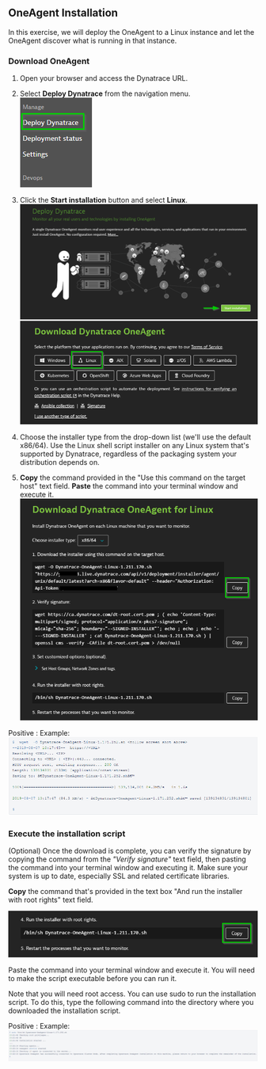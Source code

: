 ## OneAgent Installation

In this exercise, we will deploy the OneAgent to a Linux instance and let the OneAgent discover what is running in that instance.

### Download OneAgent
1. Open your browser and access the Dynatrace URL.

1. Select **Deploy Dynatrace** from the navigation menu.
![Deploy Dynatrace](../../../assets/images/01-DeployDynatrace.png)

1. Click the **Start installation** button and select **Linux**.
![Install](../../../assets/images/01-StartInstall.png)
![Linux Install](../../../assets/images/01-LinuxInstall.png)

1. Choose the installer type from the drop-down list (we'll use the default x86/64). Use the Linux shell script installer on any Linux system that's supported by Dynatrace, regardless of the packaging system your distribution depends on.

1. **Copy** the command provided in the "Use this command on the target host" text field. **Paste** the command into your terminal window and execute it.
![Install1](../../../assets/images/01-Install1.png)

Positive
: Example:
![example](../../../assets/images/Example.png)

### Execute the installation script

(Optional) Once the download is complete, you can verify the signature by copying the command from the *"Verify signature"* text field, then pasting the command into your terminal window and executing it. Make sure your system is up to date, especially SSL and related certificate libraries.

**Copy** the command that's provided in the text box "And run the installer with root rights" text field.

![Install2](../../../assets/images/01-Install2.png)

Paste the command into your terminal window and execute it. You will need to make the script executable before you can run it.

Note that you will need root access. You can use sudo to run the installation script. To do this, type the following command into the directory where you downloaded the installation script.

Positive
: Example:
![example2](../../../assets/images/example1.png)

<!-- ------------------------ -->
